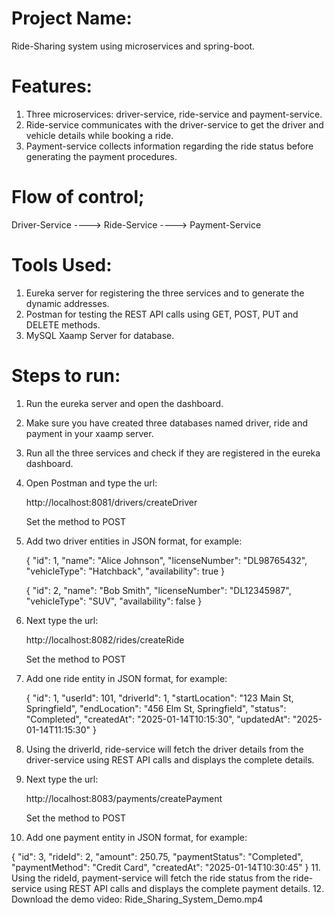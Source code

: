 # Project Name:
Ride-Sharing system using microservices and spring-boot.

# Features:

1. Three microservices: driver-service, ride-service and payment-service.
2. Ride-service communicates with the driver-service to get the driver and vehicle details while booking a ride.
3. Payment-service collects information regarding the ride status before generating the payment procedures.

# Flow of control;

Driver-Service ----> Ride-Service ----> Payment-Service

# Tools Used:

1. Eureka server for registering the three services and to generate the dynamic addresses.
2. Postman for testing the REST API calls using GET, POST, PUT and DELETE methods.
3. MySQL Xaamp Server for database.

# Steps to run:

1. Run the eureka server and open the dashboard.
2. Make sure you have created three databases named driver, ride and payment in your xaamp server.
3. Run all the three services and check if they are registered in the eureka dashboard.
4. Open Postman and type the url:

    http://localhost:8081/drivers/createDriver

    Set the method to POST
5. Add two driver entities in JSON format, for example:

    {
    "id": 1,
    "name": "Alice Johnson",
    "licenseNumber": "DL98765432",
    "vehicleType": "Hatchback",
    "availability": true
    }

    {
   "id": 2,
   "name": "Bob Smith",
   "licenseNumber": "DL12345987",
   "vehicleType": "SUV",
   "availability": false
   }

6. Next type the url:

    http://localhost:8082/rides/createRide

    Set the method to POST
7. Add one ride entity in JSON format, for example:

   {
   "id": 1,
   "userId": 101,
   "driverId": 1,
   "startLocation": "123 Main St, Springfield",
   "endLocation": "456 Elm St, Springfield",
   "status": "Completed",
   "createdAt": "2025-01-14T10:15:30",
   "updatedAt": "2025-01-14T11:15:30"
   }

8. Using the driverId, ride-service will fetch the driver details from the driver-service using REST API calls and displays the complete details.
9. Next type the url:

    http://localhost:8083/payments/createPayment

    Set the method to POST
10. Add one payment entity in JSON format, for example:

   {
   "id": 3,
   "rideId": 2,
   "amount": 250.75,
   "paymentStatus": "Completed",
   "paymentMethod": "Credit Card",
   "createdAt": "2025-01-14T10:30:45"
   }
11. Using the rideId, payment-service will fetch the ride status from the ride-service using REST API calls and displays the complete payment details.
12. Download the demo video: Ride_Sharing_System_Demo.mp4

